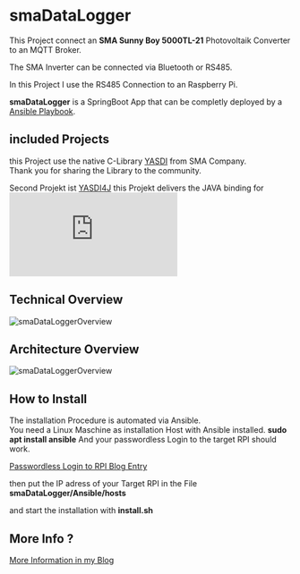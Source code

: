 # smaDataLogger

This Project connect an **SMA Sunny Boy 5000TL-21** Photovoltaik 
Converter to an MQTT Broker.

The SMA Inverter can be connected via Bluetooth or RS485.

In this Project I use the RS485 Connection to an Raspberry Pi.

**smaDataLogger** is a SpringBoot App that can be completly deployed
by a [Ansible Playbook](https://www.ansible.com/).

## included Projects
this Project use the native C-Library [YASDI](https://www.sma.de/produkte/monitoring-control/yasdi.html) from SMA Company.  
Thank you for sharing the Library to the community.

Second Projekt ist [YASDI4J](https://github.com/SolarNetwork/yasdi4j) this Projekt delivers the JAVA binding for ![YASDI](https://www.sma.de/produkte/monitoring-control/yasdi.html)

## Technical Overview
![smaDataLoggerOverview](http://joern-karthaus.de/iot_challenge/img/iot_challenge_1.png)


## Architecture Overview
![smaDataLoggerOverview](http://joern-karthaus.de/iot_challenge/img/architecture.png)

## How to Install
The installation Procedure is automated via Ansible.  
You need a Linux Maschine as installation Host with Ansible installed.
**sudo apt install ansible**
And your passwordless Login to the target RPI should work.  

[Passwordless Login to RPI Blog Entry](http://www.joern-karthaus.de/blog/sshkey.html)

then put the IP adress of your Target RPI in the File **smaDataLogger/Ansible/hosts**  

and start the installation with **install.sh**

## More Info ?
[More Information in my Blog](http://joern-karthaus.de/iot_challenge/index.html)



